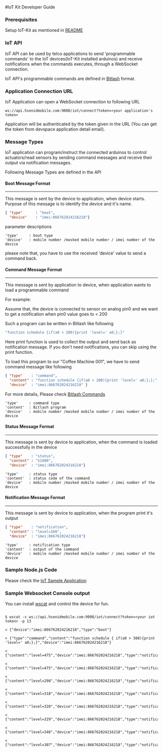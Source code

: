 #IoT Kit Developer Guide


### Prerequisites

Setup IoT-Kit as mentioned in [README](https://github.com/hsenid-mobile/iot-kit/README.md)

### IoT API

IoT API can be used by telco applications to send 'programmable commands' to the IoT devices(IoT-Kit installed arduinos) 
and receive notifications when the commands executes, through a WebSocket connection.

IoT API's programmable commands are defined in [Bitlash](http://bitlash.net/) format.


### Application Connection URL

IoT Application can open a WebSocket connection to following URL 

```
ws://api.hsenidmobile.com:9008/iot/connect?token=<your application's token>
```

Application will be authenticated by the token given in the URL (You can get the token from devspace application detail email).
 
### Message Types

IoT application can program/instruct the connected arduinos to control actuators/read sensors 
by sending command messages and receive their output via notification messages.

Following Message Types are defined in the API

#### Boot Message Format
-------------------
This message is sent by the device to application, when device starts.
Purpose of this message is to identify the device and it's name. 


```json
{ "type"      : "boot",
  "device"    : "imei:866762024216218"}
```

parameter descriptions

```
'type'     : boot type
'device'   : mobile number /masked mobile number / imei number of the device
``` 

please note that, you have to use the received 'device' value to send a command back.


#### Command Message Format
----------------------
This message is sent by application to device, when application wants to load a programmable command

For example: 

Assume that, the device is connected to sensor on analog pin0 
and we want to get a notification when pin0 value goes to < 200

Such a program can be written in Bitlash like following

```c
"function schedule {if(a0 < 200){print 'level=' a0;};}"
```

Here print function is used to collect the output and send back as notification message.
If you don't need notifications, you can skip using the print function.


To load this program to our "Coffee Machine 001", we have to send command message like following

```json
{ "type"    : "command",
  "content" : "function schedule {if(a0 < 200){print 'level=' a0;};};",
  "device"  : "imei:866762024216218" }
```
For more details, Please check [Bitlash Commands](https://github.com/billroy/bitlash/wiki/commands)

```
'type'     : command type
'content'  : Bitlash program
'device'   : mobile number /masked mobile number / imei number of the device
```

#### Status Message Format
----------------------
This message is sent by device to application, when the command is loaded successfully in the device

```json
{ "type"    : "status",
  "content" : "S1000",
  "device"  : "imei:866762024216218"}
```

```
'type'     : status type
'content'  : status code of the command
'device'   : mobile number /masked mobile number / imei number of the device
```

#### Notification Message Format
---------------------------
This message is sent by device to application, when the program print it's output

```json
{ "type"    : "notification",
  "content" : "level=160",
  "device"  : "imei:866762024216218"}
```

```
'type'     : notification type
'content'  : output of the command
'device'   : mobile number /masked mobile number / imei number of the device
```


### Sample Node.js Code

Please check the [IoT Sample Application](https://github.com/hsenid-mobile/iot-app)


### Sample Websocket Console output

You can install [wscat](https://www.npmjs.com/package/wscat) and control the device for fun.

```

$ wscat -c ws://api.hsenidmobile.com:9008/iot/connect?token=<your iot token> -p 13

< {"device":"imei:866762024216218","type":"boot"}

> {"type":"command","content":"function schedule { if(a0 > 300){print 'level=' a0;};}","device":"imei:866762024216218"}

< {"content":"level=475","device":"imei:866762024216218","type":"notification"}

< {"content":"level=475","device":"imei:866762024216218","type":"notification"}

< {"content":"level=298","device":"imei:866762024216218","type":"notification"}

< {"content":"level=318","device":"imei:866762024216218","type":"notification"}

< {"content":"level=320","device":"imei:866762024216218","type":"notification"}

< {"content":"level=329","device":"imei:866762024216218","type":"notification"}

< {"content":"level=346","device":"imei:866762024216218","type":"notification"}

< {"content":"level=307","device":"imei:866762024216218","type":"notification"}

```
 
 
 
 
 
 
 
 
 
 
